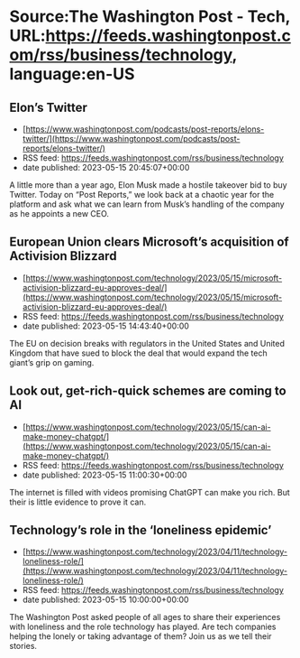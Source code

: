 # Source:The Washington Post - Tech, URL:https://feeds.washingtonpost.com/rss/business/technology, language:en-US

## Elon’s Twitter
 - [https://www.washingtonpost.com/podcasts/post-reports/elons-twitter/](https://www.washingtonpost.com/podcasts/post-reports/elons-twitter/)
 - RSS feed: https://feeds.washingtonpost.com/rss/business/technology
 - date published: 2023-05-15 20:45:07+00:00

A little more than a year ago, Elon Musk made a hostile takeover bid to buy Twitter. Today on “Post Reports,” we look back at a chaotic year for the platform and ask what we can learn from Musk’s handling of the company as he appoints a new CEO.

## European Union clears Microsoft’s acquisition of Activision Blizzard
 - [https://www.washingtonpost.com/technology/2023/05/15/microsoft-activision-blizzard-eu-approves-deal/](https://www.washingtonpost.com/technology/2023/05/15/microsoft-activision-blizzard-eu-approves-deal/)
 - RSS feed: https://feeds.washingtonpost.com/rss/business/technology
 - date published: 2023-05-15 14:43:40+00:00

The EU on decision breaks with regulators in the United States and United Kingdom that have sued to block the deal that would expand the tech giant’s grip on gaming.

## Look out, get-rich-quick schemes are coming to AI
 - [https://www.washingtonpost.com/technology/2023/05/15/can-ai-make-money-chatgpt/](https://www.washingtonpost.com/technology/2023/05/15/can-ai-make-money-chatgpt/)
 - RSS feed: https://feeds.washingtonpost.com/rss/business/technology
 - date published: 2023-05-15 11:00:30+00:00

The internet is filled with videos promising ChatGPT can make you rich. But their is little evidence to prove it can.

## Technology’s role in the ‘loneliness epidemic’
 - [https://www.washingtonpost.com/technology/2023/04/11/technology-loneliness-role/](https://www.washingtonpost.com/technology/2023/04/11/technology-loneliness-role/)
 - RSS feed: https://feeds.washingtonpost.com/rss/business/technology
 - date published: 2023-05-15 10:00:00+00:00

The Washington Post asked people of all ages to share their experiences with loneliness and the role technology has played. Are tech companies helping the lonely or taking advantage of them? Join us as we tell their stories.

